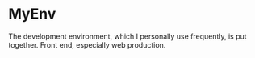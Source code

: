 # MyEnv

The development environment, which I personally use frequently, is put together. Front end, especially web production.
